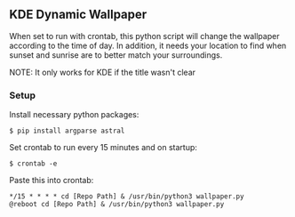 ## KDE Dynamic Wallpaper
When set to run with crontab, this python script will change the wallpaper according to the time of day. In addition, it needs your location to find when sunset and sunrise are to better match your surroundings.

NOTE: It only works for KDE if the title wasn't clear

### Setup
Install necessary python packages:
```
$ pip install argparse astral
```
Set crontab to run every 15 minutes and on startup:
```
$ crontab -e
```
Paste this into crontab:
```
*/15 * * * * cd [Repo Path] & /usr/bin/python3 wallpaper.py
@reboot cd [Repo Path] & /usr/bin/python3 wallpaper.py
```
